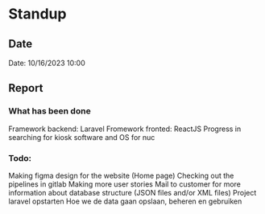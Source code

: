 # Standup
## Date
Date: 10/16/2023 10:00

## Report
### What has been done
Framework backend: Laravel
Fromework fronted: ReactJS
Progress in searching for kiosk software and OS for nuc

### Todo:
Making figma design for the website (Home page)
Checking out the pipelines in gitlab
Making more user stories
Mail to customer for more information about database structure (JSON files and/or XML files)
Project laravel opstarten
Hoe we de data gaan opslaan, beheren en gebruiken
